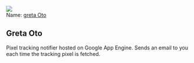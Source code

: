![](https://3.bp.blogspot.com/-ZaKQeXKypQk/V_KwWMDtipI/AAAAAAAAAqo/4WUBq883i4MGAvdiritdLlA24Zg6vbJGgCLcB/s1600/The%2BGreta%2Boto%2BGlasswing%2Bbutterfly.jpg)  
Name: [greta Oto][1]

## Greta Oto

Pixel tracking notifier hosted on Google App Engine. Sends an email to you each time the tracking pixel is fetched.

  [1]: http://www.anything-and-everything.com/2016/10/greta-oto-glasswing-butterfly.html
